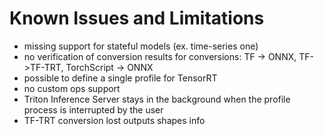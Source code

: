<!--
Copyright (c) 2021-2022, NVIDIA CORPORATION. All rights reserved.

Licensed under the Apache License, Version 2.0 (the "License");
you may not use this file except in compliance with the License.
You may obtain a copy of the License at

    http://www.apache.org/licenses/LICENSE-2.0

Unless required by applicable law or agreed to in writing, software
distributed under the License is distributed on an "AS IS" BASIS,
WITHOUT WARRANTIES OR CONDITIONS OF ANY KIND, either express or implied.
See the License for the specific language governing permissions and
limitations under the License.
-->
# Known Issues and Limitations

- missing support for stateful models (ex. time-series one)
- no verification of conversion results for conversions: TF -> ONNX, TF->TF-TRT, TorchScript -> ONNX
- possible to define a single profile for TensorRT
- no custom ops support
- Triton Inference Server stays in the background when the profile
  process is interrupted by the user
- TF-TRT conversion lost outputs shapes info
